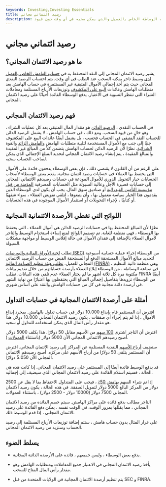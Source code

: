 ```yaml
---
keywords: Investing,Investing Essentials
title: رصيد ائتماني مجاني
description: رصيد الائتمان المجاني هو النقد المحتفظ به في حساب الوساطة الخاص بالعميل والذي يمكن سحبه في أي وقت دون قيود.
---
```


# رصيد ائتماني مجاني
## ما هو رصيد الائتمان المجاني؟

يشير رصيد الائتمان المجاني إلى النقد المحتفظ به في [حساب الهامش الخاص بالعميل لدى](/marginaccount) وسيط تاجر يمكنه السحب عند الطلب في أي وقت. يتم احتساب الرصيد النقدي المجاني حيث يتم أخذ إجمالي الأموال المتبقية غير المستثمرة في حساب الهامش بعد متطلبات الهامش وعائدات [البيع على المكشوف](/shortsale) وتوزيعات الأرباح المستلمة ومعاملات الشراء التي تنتظر التسوية في الاعتبار. يدفع الوسطاء الفائدة أحيانًا على رصيد الائتمان المجاني.

## فهم رصيد الائتمان المجاني

في الحساب النقدي ، [الرصيد الدائن](/creditbalance) هو مقدار المال المتبقي بعد كل عمليات الشراء ، وهو خالٍ من قيود السحب. ومع ذلك ، في حساب الهامش ، لا يشمل الرصيد الدائن للحساب النقد المتبقي في الحساب فحسب ، بل يشمل أيضًا عائدات البيع على المكشوف جنبًا إلى جنب مع الأموال المستخدمة لتلبية متطلبات الهامش [والهامش الزائد](/excess-margin-deposit) والقوة [الشرائية](/buyingpower). نظرًا لأن الرصيد الدائن لحساب الهامش يتضمن كلاً من المبالغ غير المقيدة والمبالغ المقيدة ، يتم إنشاء رصيد الائتمان المجاني لتحديد المبلغ الإجمالي الذي يمكن لصاحب الحساب سحبه.

على الرغم من أن القانون لا يقتضي ذلك ، فإن بعض الوسطاء يدفعون فائدة على الأموال التي يحتفظ بها العملاء في حسابات رصيد ائتمان مجانية. يقدم بعض الوسطاء لأصحاب الحسابات خيار التحويل الدوري للأموال المودعة في حسابات رصيدهم الائتماني المجاني إلى حسابات قصيرة الأجل وعالية السيولة مثل الحسابات المصرفية [المؤمنة من قبل مؤسسة التأمين الفيدرالية](/fdic-insured-account) أو صناديق سوق المال. يجب أن يكون لدى الوسطاء الذين يقدمون هذا الخيار سياسة معمول بها ، وأن يتبعوها ، لتلقي تفويض العملاء ، سواء شفهيًا أو كتابيًا ، لإجراء التحويلات أو استثمار الأموال الموجودة في هذه الحسابات.

## اللوائح التي تغطي الأرصدة الائتمانية المجانية

نظرًا لأن المبالغ المحتفظ بها في حسابات الرصيد الدائن هي أموال العملاء ، التي يحتفظ بها الوسطاء ، فهي منظمة للغاية. تم تصميم اللوائح لمنع إساءة استخدام الوسيط والتاجر لأموال العملاء بالإضافة إلى فقدان الأموال في حالة إفلاس الوسيط أو مواجهة مشكلات السيولة.

تطلب [لجنة الأوراق المالية والبورصات (SEC)](/sec) من الوسطاء إجراء عملية حسابية أسبوعية لتحديد مبالغ الأموال المستحقة الدفع أو المستحقة القبض من حساب الرصيد الائتماني المجاني للعميل. [تطلب هيئة تنظيم الصناعة المالية](/finra) [(FINRA)](/finra) ، وهي منظمة ذاتية التنظيم في صناعة الوساطة ، من الوسطاء إبلاغ العملاء بأرصدة حساباتهم من خلال تقديم بيانات مكتوبة مرة كل ثلاثة أشهر ما لم يختار العملاء عدم تلقي هذه البيانات. تطلب FINRA أيضًا من الوسطاء تزويدها بتفاصيل إجمالي المبالغ التي يحتفظون بها اعتبارًا من نهاية الشهر في أرصدة دائنة مجانية في كل من حسابات الهامش والنقد على أساس شهري.

## أمثلة على أرصدة الائتمان المجانية في حسابات التداول

افترض أن المستثمر قام بإيداع 10،000 دولار في حساب تداول بالهامش. بمجرد إيداع الأموال ، إذا لم يتم إجراء أي صفقات ، يكون رصيد الائتمان المجاني 10،000 دولار. هذا هو مقدار رأس المال الذي يمكن استخدامه للتداول أو سحبه.

افترض أن التاجر اشترى [100 سهم](/lot) من الأسهم مقابل 50 دولارًا. هذا يكلف 5000 دولار. أصبح رصيدهم الائتماني المجاني الآن 5000 دولار (باستثناء [العمولات](/commission) ).

ستضيف [أرباح الأسهم](/dividend) النقدية المستلمة عن المراكز إلى رصيد الائتمان المجاني. افترض أن المستثمر يتلقى 50 دولارًا من أرباح الأسهم على مركزه. أصبح رصيدهم الائتماني المجاني الآن 5،050 دولارًا.

قد يدفع الوسيط فائدة أيضًا إلى المستثمر على رصيد الائتمان المجاني. إذا كانت هذه هي الحالة ، فسيتم استلام الفائدة على رصيد الائتمان المجاني الذي سيضيف إلى إجماليه.

إذا تم شراء السهم [بهامش 50٪](/margin) ، فيجب على المتداول الاحتفاظ بما لا يقل عن 2500 دولار من المركز البالغ 5000 دولار لتمويل الصفقة. في هذه الحالة ، يكون رصيد الائتمان المجاني 7500 دولار (10000 دولار - 2500 دولار) ، باستثناء العمولات.

التاجر مطالب بدفع فائدة على مراكز الهامش. سيتم خصم الفائدة من رصيد الائتمان المجاني ، مما يقللها بمرور الوقت. في الوقت نفسه ، يمكن دفع الفائدة على رصيد الائتمان المجاني ، إذا قدم الوسيط ذلك.

على غرار المثال بدون حساب هامش ، ستتم إضافة توزيعات الأرباح المستلمة إلى رصيد الحساب وستزيد من رصيد الائتمان المجاني.

## يسلط الضوء

- يدفع بعض الوسطاء ، وليس جميعهم ، فائدة على الأرصدة الدائنة المجانية.

- يأخذ رصيد الائتمان المجاني في الاعتبار جميع المعاملات ومتطلبات الهامش وهو مقدار رأس المال المتاح للسحب.

- يتم تنظيم أرصدة الائتمان المجانية في الولايات المتحدة من قبل SEC و FINRA.

